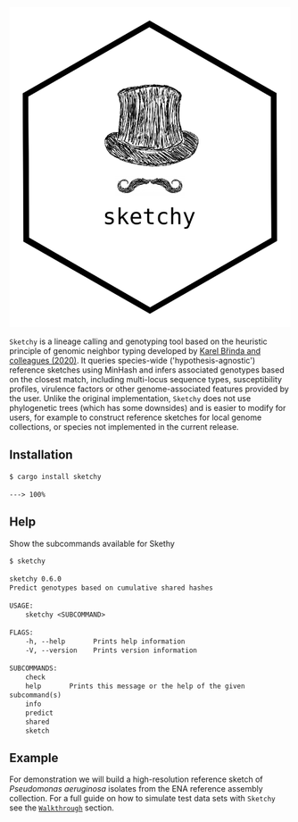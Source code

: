 ![sketchy logo](images/logo.png)


`Sketchy` is a lineage calling and genotyping tool based on the heuristic principle of genomic neighbor typing developed by [Karel Břinda and colleagues (2020)](https://www.biorxiv.org/content/10.1101/403204v2). It queries species-wide ('hypothesis-agnostic') reference sketches using MinHash and infers associated genotypes based on the closest match, including multi-locus sequence types, susceptibility profiles, virulence factors or other genome-associated features provided by the user. Unlike the original implementation, `Sketchy` does not use phylogenetic trees (which has some downsides) and is easier to modify for users, for example to construct reference sketches for local genome collections, or species not implemented in the current release.

## Installation

<div class="termy">

```console
$ cargo install sketchy

---> 100%
```

</div>

## Help

Show the subcommands available for Skethy

<div class="termy">

```console
$ sketchy

sketchy 0.6.0
Predict genotypes based on cumulative shared hashes

USAGE:
    sketchy <SUBCOMMAND>

FLAGS:
    -h, --help       Prints help information
    -V, --version    Prints version information

SUBCOMMANDS:
    check      
    help       Prints this message or the help of the given subcommand(s)
    info       
    predict    
    shared     
    sketch
```

</div>

## Example

For demonstration we will build a high-resolution reference sketch of *Pseudomonas aeruginosa* isolates from the ENA reference assembly collection. For a full guide on how to simulate test data sets with `Sketchy` see the [`Walkthrough`]('walkthrough/building_reference_sketches.md) section.
